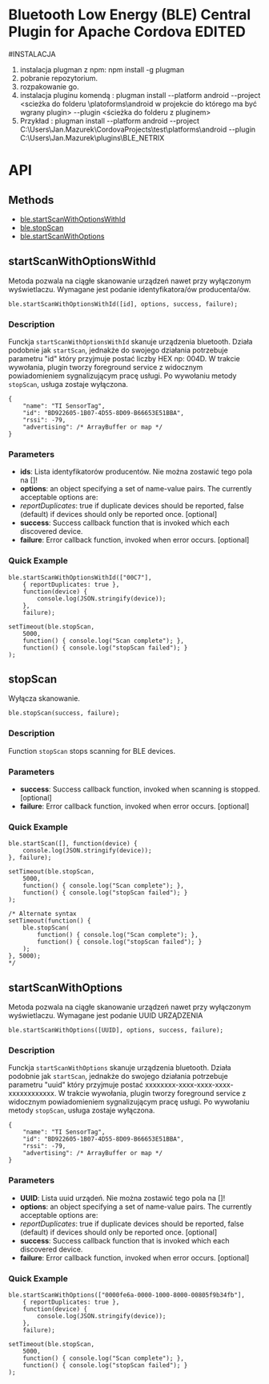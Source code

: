 # Bluetooth Low Energy (BLE) Central Plugin for Apache Cordova EDITED

#INSTALACJA
1. instalacja plugman z npm: npm install -g plugman
2. pobranie repozytorium.
3. rozpakowanie go.
4. instalacja pluginu komendą : plugman install --platform android --project <scieżka do folderu \platoforms\android w projekcie do którego ma być wgrany plugin> --plugin <ścieżka do folderu z pluginem>
5. 
    Przykład : plugman install --platform android --project C:\Users\Jan.Mazurek\CordovaProjects\test\platforms\android --plugin        C:\Users\Jan.Mazurek\plugins\BLE_NETRIX


# API

## Methods

- [ble.startScanWithOptionsWithId](#startscanwithoptionswithid)
- [ble.stopScan](#stopscan)
- [ble.startScanWithOptions](#startscanwithoptions)



## startScanWithOptionsWithId

Metoda pozwala na ciągłe skanowanie urządzeń nawet przy wyłączonym wyświetlaczu. Wymagane jest podanie identyfikatora/ów producenta/ów.

    ble.startScanWithOptionsWithId([id], options, success, failure);

### Description

Funckja `startScanWithOptionsWithId` skanuje urządzenia bluetooth. Działa podobnie jak `startScan`, jednakże do swojego działania potrzebuje parametru "id" który przyjmuje postać liczby HEX np: 004D. W trakcie wywołania, plugin tworzy foreground service z widocznym powiadomieniem sygnalizującym pracę usługi. Po wywołaniu metody `stopScan`, usługa zostaje wyłączona.

    {
        "name": "TI SensorTag",
        "id": "BD922605-1B07-4D55-8D09-B66653E51BBA",
        "rssi": -79,
        "advertising": /* ArrayBuffer or map */
    }

### Parameters

- __ids__: Lista identyfikatorów producentów. Nie można zostawić tego pola na []!
- __options__: an object specifying a set of name-value pairs. The currently acceptable options are:
- _reportDuplicates_: true if duplicate devices should be reported, false (default) if devices should only be reported once. [optional]
- __success__: Success callback function that is invoked which each discovered device.
- __failure__: Error callback function, invoked when error occurs. [optional]

### Quick Example

    ble.startScanWithOptionsWithId(["00C7"],
        { reportDuplicates: true },
        function(device) {
            console.log(JSON.stringify(device));
        },
        failure);

    setTimeout(ble.stopScan,
        5000,
        function() { console.log("Scan complete"); },
        function() { console.log("stopScan failed"); }
    );


## stopScan

Wyłącza skanowanie.

    ble.stopScan(success, failure);

### Description

Function `stopScan` stops scanning for BLE devices.

### Parameters

- __success__: Success callback function, invoked when scanning is stopped. [optional]
- __failure__: Error callback function, invoked when error occurs. [optional]

### Quick Example

    ble.startScan([], function(device) {
        console.log(JSON.stringify(device));
    }, failure);

    setTimeout(ble.stopScan,
        5000,
        function() { console.log("Scan complete"); },
        function() { console.log("stopScan failed"); }
    );

    /* Alternate syntax
    setTimeout(function() {
        ble.stopScan(
            function() { console.log("Scan complete"); },
            function() { console.log("stopScan failed"); }
        );
    }, 5000);
    */
    
## startScanWithOptions

Metoda pozwala na ciągłe skanowanie urządzeń nawet przy wyłączonym wyświetlaczu. Wymagane jest podanie UUID URZĄDZENIA

    ble.startScanWithOptions([UUID], options, success, failure);

### Description

Funckja `startScanWithOptions` skanuje urządzenia bluetooth. Działa podobnie jak `startScan`, jednakże do swojego działania potrzebuje parametru "uuid" który przyjmuje postać xxxxxxxx-xxxx-xxxx-xxxx-xxxxxxxxxxxx. W trakcie wywołania, plugin tworzy foreground service z widocznym powiadomieniem sygnalizującym pracę usługi. Po wywołaniu metody `stopScan`, usługa zostaje wyłączona.

    {
        "name": "TI SensorTag",
        "id": "BD922605-1B07-4D55-8D09-B66653E51BBA",
        "rssi": -79,
        "advertising": /* ArrayBuffer or map */
    }



### Parameters

- __UUID__: Lista uuid urządeń. Nie można zostawić tego pola na []!
- __options__: an object specifying a set of name-value pairs. The currently acceptable options are:
- _reportDuplicates_: true if duplicate devices should be reported, false (default) if devices should only be reported once. [optional]
- __success__: Success callback function that is invoked which each discovered device.
- __failure__: Error callback function, invoked when error occurs. [optional]

### Quick Example

    ble.startScanWithOptions(["0000fe6a-0000-1000-8000-00805f9b34fb"],
        { reportDuplicates: true },
        function(device) {
            console.log(JSON.stringify(device));
        },
        failure);

    setTimeout(ble.stopScan,
        5000,
        function() { console.log("Scan complete"); },
        function() { console.log("stopScan failed"); }
    );
